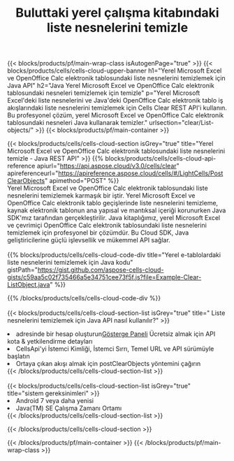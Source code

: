 ﻿---
title:  Buluttaki yerel çalışma kitabındaki liste nesnelerini temizle
description: Microsoft Excel ve OpenOffice Calc. üzerindeki liste nesnelerini temizlemek için Bulut API'leri ve SDK'lar. Cells Cloud API ile yerel e-tablolardaki liste nesnelerini temizleyin. SDK, geliştirme dillerini destekler. Android, C#, Go, Java, NodeJS, Perl, PHP, Python, Ruby ve Swift'i içerir.
url: /tr/java/clear/list-objects/
---
{{< blocks/products/pf/main-wrap-class isAutogenPage="true" >}}
{{< blocks/products/cells/cells-cloud-upper-banner h1="Yerel Microsoft Excel ve OpenOffice Calc elektronik tablosundaki liste nesnelerini temizlemek için Java API" h2="Java Yerel Microsoft Excel ve OpenOffice Calc elektronik tablosundaki nesneleri temizlemek için temizle" p="Yerel Microsoft Excel\'deki liste nesnelerini ve Java\'deki OpenOffice Calc elektronik tablo iş akışlarındaki liste nesnelerini temizlemek için Cells Clear REST API\'i kullanın. Bu profesyonel çözüm, yerel Microsoft Excel ve OpenOffice Calc elektronik tablosundaki nesneleri Java kullanarak temizler." urlsection="clear/List-objects/" >}}
{{< blocks/products/pf/main-container >}}

{{< blocks/products/cells/cells-cloud-section isGrey="true" title="Yerel Microsoft Excel ve OpenOffice Calc elektronik tablosundaki liste nesnelerini temizle - Java REST API" >}}
{{% blocks/products/cells/cells-cloud-api-reference apiurl="https://api.aspose.cloud/v3.0/cells/clear" apireferenceurl="https://apireference.aspose.cloud/cells/#/LightCells/PostClearObjects" apimethod="POST" %}}
<br/>
Yerel Microsoft Excel ve OpenOffice Calc elektronik tablosundaki liste nesnelerini temizlemek karmaşık bir iştir. Yerel Microsoft Excel ve OpenOffice Calc elektronik tablo geçişlerinde liste nesnelerini temizleme, kaynak elektronik tablonun ana yapısal ve mantıksal içeriği korunurken Java SDK'mız tarafından gerçekleştirilir. Java kitaplığımız, yerel Microsoft Excel ve çevrimiçi OpenOffice Calc elektronik tablosundaki liste nesnelerini temizlemek için profesyonel bir çözümdür. Bu Cloud SDK, Java geliştiricilerine güçlü işlevsellik ve mükemmel API sağlar.
<br/>
<br/>
{{% blocks/products/cells/cells-cloud-code-div title="Yerel e-tablolardaki liste nesnelerini temizlemek için Java kodu" gistPath="https://gist.github.com/aspose-cells-cloud-gists/c59aa5c02f735466a5e34751cee73f5f.js?file=Example-Clear-ListObject.java" %}}
  
{{% /blocks/products/cells/cells-cloud-code-div %}}
<br/>
<br/>
{{< blocks/products/cells/cells-cloud-section-list isGrey="true" title=" Liste nesnelerini temizlemek için Java API nasıl kullanılır?" >}}
<li> adresinde bir hesap oluşturun<a href="https://dashboard.aspose.cloud/">Gösterge Paneli</a> Ücretsiz almak için API kota & yetkilendirme detayları</li>
<li>CellsApi'yi İstemci Kimliği, İstemci Sırrı, Temel URL ve API sürümüyle başlatın</li>
<li>Ortaya çıkan akışı almak için postClearObjects yöntemini çağırın</li>
{{< /blocks/products/cells/cells-cloud-section-list >}}
<br/>
<br/>
{{< blocks/products/cells/cells-cloud-section-list isGrey="true" title="sistem gereksinimleri" >}}
<li>Android 7 veya daha yenisi</li>
<li>Java(TM) SE Çalışma Zamanı Ortamı</li>
{{< /blocks/products/cells/cells-cloud-section-list >}}

{{< /blocks/products/cells/cells-cloud-section >}}

{{< /blocks/products/pf/main-container >}}
{{< /blocks/products/pf/main-wrap-class >}}
